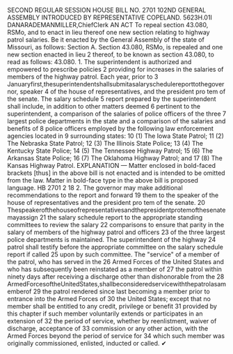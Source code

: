 SECOND REGULAR SESSION
HOUSE BILL NO. 2701
102ND GENERAL ASSEMBLY
INTRODUCED BY REPRESENTATIVE COPELAND.
5623H.01I DANARADEMANMILLER,ChiefClerk
AN ACT
To repeal section 43.080, RSMo, and to enact in lieu thereof one new section relating to
highway patrol salaries.
Be it enacted by the General Assembly of the state of Missouri, as follows:
Section A. Section 43.080, RSMo, is repealed and one new section enacted in lieu
2 thereof, to be known as section 43.080, to read as follows:
43.080. 1. The superintendent is authorized and empowered to prescribe policies
2 providing for increases in the salaries of members of the highway patrol. Each year, prior to
3 Januaryfirst,thesuperintendentshallsubmitasalaryschedulereporttothegovernor, speaker
4 of the house of representatives, and the president pro tem of the senate. The salary schedule
5 report prepared by the superintendent shall include, in addition to other matters deemed
6 pertinent to the superintendent, a comparison of the salaries of police officers of the three
7 largest police departments in the state and a comparison of the salaries and benefits of
8 police officers employed by the following law enforcement agencies located in
9 surrounding states:
10 (1) The Iowa State Patrol;
11 (2) The Nebraska State Patrol;
12 (3) The Illinois State Police;
13 (4) The Kentucky State Police;
14 (5) The Tennessee Highway Patrol;
15 (6) The Arkansas State Police;
16 (7) The Oklahoma Highway Patrol; and
17 (8) The Kansas Highway Patrol.
EXPLANATION — Matter enclosed in bold-faced brackets [thus] in the above bill is not enacted and is
intended to be omitted from the law. Matter in bold-face type in the above bill is proposed language.
HB 2701 2
18 2. The governor may make additional recommendations to the report and forward
19 them to the speaker of the house of representatives and the president pro tem of the senate.
20 Thespeakerofthehouseofrepresentativesandthepresidentprotemofthesenatemayassign
21 the salary schedule report to the appropriate standing committees to review the salary
22 comparisons to ensure that parity in the salary of members of the highway patrol and officers
23 of the three largest police departments is maintained. The superintendent of the highway
24 patrol shall testify before the appropriate committee on the salary schedule report if called
25 upon by such committee. The "service" of a member of the patrol, who has served in the
26 Armed Forces of the United States and who has subsequently been reinstated as a member of
27 the patrol within ninety days after receiving a discharge other than dishonorable from the
28 ArmedForcesoftheUnitedStates,shallbeconsideredservicewiththepatrolasamemberof
29 the patrol rendered since last becoming a member prior to entrance into the Armed Forces of
30 the United States; except that no member shall be entitled to any credit, privilege or benefit
31 provided by this chapter if such member voluntarily extends or participates in an extension of
32 the period of service, whether by reenlistment, waiver of discharge, acceptance of
33 commission or any other action, with the Armed Forces beyond the period of service for
34 which such member was originally commissioned, enlisted, inducted or called.
✔